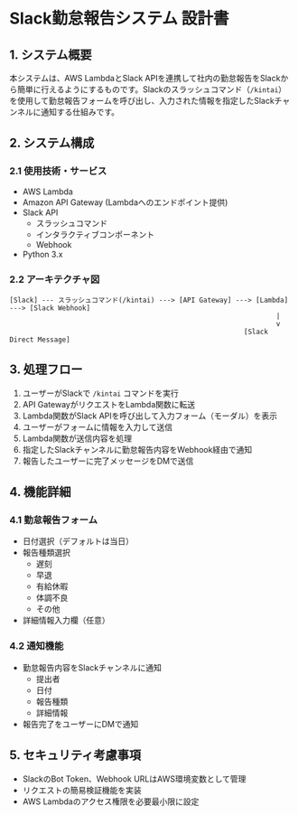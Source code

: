 # Slack勤怠報告システム 設計書

## 1. システム概要

本システムは、AWS LambdaとSlack APIを連携して社内の勤怠報告をSlackから簡単に行えるようにするものです。Slackのスラッシュコマンド（`/kintai`）を使用して勤怠報告フォームを呼び出し、入力された情報を指定したSlackチャンネルに通知する仕組みです。

## 2. システム構成

### 2.1 使用技術・サービス
- AWS Lambda
- Amazon API Gateway (Lambdaへのエンドポイント提供)
- Slack API
  - スラッシュコマンド
  - インタラクティブコンポーネント
  - Webhook
- Python 3.x

### 2.2 アーキテクチャ図
```
[Slack] --- スラッシュコマンド(/kintai) ---> [API Gateway] ---> [Lambda] ---> [Slack Webhook]
                                                                  |
                                                                  v
                                                          [Slack Direct Message]
```

## 3. 処理フロー

1. ユーザーがSlackで `/kintai` コマンドを実行
2. API GatewayがリクエストをLambda関数に転送
3. Lambda関数がSlack APIを呼び出して入力フォーム（モーダル）を表示
4. ユーザーがフォームに情報を入力して送信
5. Lambda関数が送信内容を処理
6. 指定したSlackチャンネルに勤怠報告内容をWebhook経由で通知
7. 報告したユーザーに完了メッセージをDMで送信

## 4. 機能詳細

### 4.1 勤怠報告フォーム
- 日付選択（デフォルトは当日）
- 報告種類選択
  - 遅刻
  - 早退
  - 有給休暇
  - 体調不良
  - その他
- 詳細情報入力欄（任意）

### 4.2 通知機能
- 勤怠報告内容をSlackチャンネルに通知
  - 提出者
  - 日付
  - 報告種類
  - 詳細情報
- 報告完了をユーザーにDMで通知

## 5. セキュリティ考慮事項

- SlackのBot Token、Webhook URLはAWS環境変数として管理
- リクエストの簡易検証機能を実装
- AWS Lambdaのアクセス権限を必要最小限に設定
